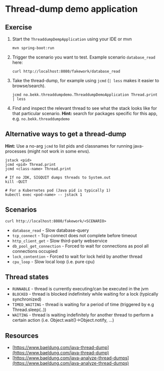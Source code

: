 # Thread-dump demo application

## Exercise

1. Start the `ThreaddumpDempApplication` using your IDE or mvn
    ```shell
    mvn spring-boot:run
    ```
2. Trigger the scenario you want to test. Example scenario `database_read` here:
   ```shell
   curl http://localhost:8080/fakework/database_read
   ```
3. Take the thread-dump, for example using `jcmd` (`| less` makes it easier to browse/search).
   ```shell
   jcmd no.bekk.threaddumpdemo.ThreaddumpDemoApplication Thread.print | less
   ```

4. Find and inspect the relevant thread to see what the stack looks like for that particular scenario.
    **Hint:** search for packages specific for this app, e.g. `no.bekk.threaddumpdemo`

## Alternative ways to get a thread-dump

**Hint:** Use a no-arg `jcmd` to list pids and classnames for running java-processes (might not work in some envs). 

```shell
jstack <pid>
jcmd <pid> Thread.print
jcmd <class-name> Thread.print

# If no JDK, SIGQUIT dumps threads to System.out
kill -QUIT 

# For a Kubernetes pod (Java pid is typically 1)
kubectl exec <pod-name> -- jstack 1
```

## Scenarios

```
curl http://localhost:8080/fakework/<SCENARIO>
```

* `database_read` - Slow database-query
* `tcp_connect` - Tcp-connect does not complete before timeout
* `http_client_get` - Slow third-party webservice
* `db_pool_get_connection` - Forced to wait for connections as pool all connections occupied
* `lock_contention` - Forced to wait for lock held by another thread
* `cpu_loop` - Slow local loop (i.e. pure cpu)

## Thread states

- `RUNNABLE` - thread is currently executing/can be executed in the jvm
- `BLOCKED` - thread is blocked indefinitely while waiting for a lock (typically synchronized)
- `TIMED_WAITING` - thread is waiting for a period of time (triggered by e.g Thread.sleep(..))
- `WAITING` - thread is waiting indefinitely for another thread to perform a certain action (i.e. Object.wait()->Object.notify, ...)

## Resources

* [https://www.baeldung.com/java-thread-dump](https://www.baeldung.com/java-thread-dump)
* [https://www.baeldung.com/java-analyze-thread-dumps](https://www.baeldung.com/java-analyze-thread-dumps)
